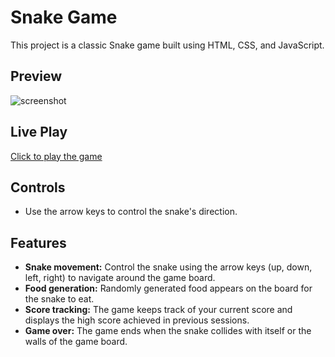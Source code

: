 # Snake Game

This project is a classic Snake game built using HTML, CSS, and JavaScript. 

## Preview

![screenshot]()

## Live Play

[Click to play the game]()

## Controls

* Use the arrow keys to control the snake's direction.

## Features

- **Snake movement:** Control the snake using the arrow keys (up, down, left, right) to navigate around the game board.
- **Food generation:** Randomly generated food appears on the board for the snake to eat.
- **Score tracking:** The game keeps track of your current score and displays the high score achieved in previous sessions.
- **Game over:** The game ends when the snake collides with itself or the walls of the game board.
